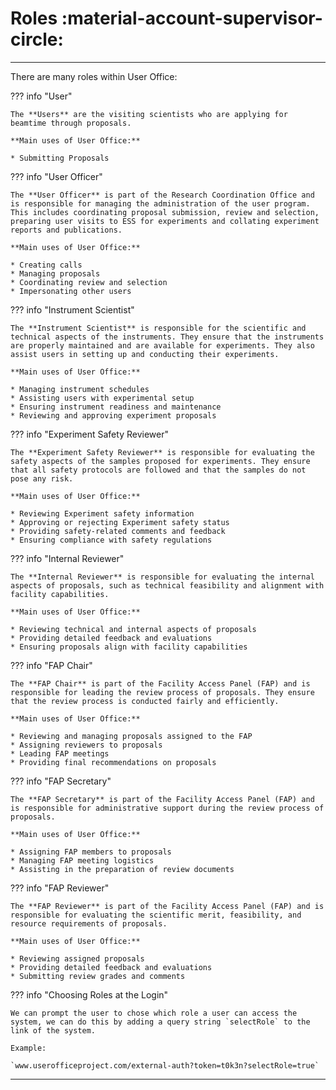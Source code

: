 # Roles :material-account-supervisor-circle:

---

There are many roles within User Office:

??? info "User"

    The **Users** are the visiting scientists who are applying for beamtime through proposals.

    **Main uses of User Office:**

    * Submitting Proposals

??? info "User Officer"

    The **User Officer** is part of the Research Coordination Office and is responsible for managing the administration of the user program. This includes coordinating proposal submission, review and selection, preparing user visits to ESS for experiments and collating experiment reports and publications. 

    **Main uses of User Office:**

    * Creating calls
    * Managing proposals
    * Coordinating review and selection
    * Impersonating other users

??? info "Instrument Scientist"

    The **Instrument Scientist** is responsible for the scientific and technical aspects of the instruments. They ensure that the instruments are properly maintained and are available for experiments. They also assist users in setting up and conducting their experiments.

    **Main uses of User Office:**

    * Managing instrument schedules
    * Assisting users with experimental setup
    * Ensuring instrument readiness and maintenance
    * Reviewing and approving experiment proposals

??? info "Experiment Safety Reviewer"

    The **Experiment Safety Reviewer** is responsible for evaluating the safety aspects of the samples proposed for experiments. They ensure that all safety protocols are followed and that the samples do not pose any risk.

    **Main uses of User Office:**

    * Reviewing Experiment safety information
    * Approving or rejecting Experiment safety status
    * Providing safety-related comments and feedback
    * Ensuring compliance with safety regulations

??? info "Internal Reviewer"

    The **Internal Reviewer** is responsible for evaluating the internal aspects of proposals, such as technical feasibility and alignment with facility capabilities.

    **Main uses of User Office:**

    * Reviewing technical and internal aspects of proposals
    * Providing detailed feedback and evaluations
    * Ensuring proposals align with facility capabilities

??? info "FAP Chair"

    The **FAP Chair** is part of the Facility Access Panel (FAP) and is responsible for leading the review process of proposals. They ensure that the review process is conducted fairly and efficiently.

    **Main uses of User Office:**

    * Reviewing and managing proposals assigned to the FAP
    * Assigning reviewers to proposals
    * Leading FAP meetings
    * Providing final recommendations on proposals

??? info "FAP Secretary"

    The **FAP Secretary** is part of the Facility Access Panel (FAP) and is responsible for administrative support during the review process of proposals.

    **Main uses of User Office:**

    * Assigning FAP members to proposals
    * Managing FAP meeting logistics
    * Assisting in the preparation of review documents

??? info "FAP Reviewer"

    The **FAP Reviewer** is part of the Facility Access Panel (FAP) and is responsible for evaluating the scientific merit, feasibility, and resource requirements of proposals.

    **Main uses of User Office:**

    * Reviewing assigned proposals
    * Providing detailed feedback and evaluations
    * Submitting review grades and comments

??? info "Choosing Roles at the Login"
    
    We can prompt the user to chose which role a user can access the system, we can do this by adding a query string `selectRole` to the link of the system.

    Example:

    `www.userofficeproject.com/external-auth?token=t0k3n?selectRole=true`

---
